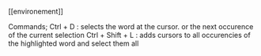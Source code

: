 [[environement]]

Commands;
Ctrl + D : selects the word at the cursor. or the next occurence of the current selection
Ctrl + Shift + L : adds cursors to all occurencies of the highlighted word and select them all